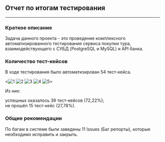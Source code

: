 ## Отчет по итогам тестирования
___
### Краткое описание
Задача данного проекта - это проведение комплексного автоматизированного тестирования сервиса покупки тура, взаимодействующего с СУБД (PostgreSQL и MySQL) и API банка.


### Количество тест-кейсов
В ходе тестирования было автоматизирован 54 тест-кейса.

<![1](https://github.com/artem4ik002/Diplom_qa/assets/154901672/b8aaeaab-ffab-4a30-b581-22e08510ecde)
![2](https://github.com/artem4ik002/Diplom_qa/assets/154901672/48dd1016-a687-4f42-8bbc-1f1b05490a68)
![3](https://github.com/artem4ik002/Diplom_qa/assets/154901672/c50fb907-3916-48a3-9495-02c3b2c045de)
![4](https://github.com/artem4ik002/Diplom_qa/assets/154901672/8e7d4072-ca2a-47e6-ab59-1e34ac665ed8)
![5](https://github.com/artem4ik002/Diplom_qa/assets/154901672/df005430-d10b-4c5d-81c3-161138787d33)>


Из них:

успешных оказалось 39 тест-кейсов (72,22%);  
не прошёл 15 тест-кейс (27,78%).

### Общие рекомендации
По багам в системе были заведены 11 Issues (Баг репорты), которые необходимо исправить и закрыть.
